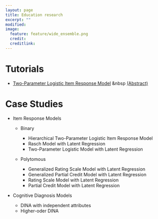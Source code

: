 ```yaml
---
layout: page
title: Education research
excerpt: ""
modified: 
image:
  feature: feature/wide_ensemble.png
  credit: 
  creditlink: 
---
```


# Tutorials
* [Two-Parameter Logistic Item Response Model](case-studies/tutorial_twopl.html) &nbsp [(Abstract)](http://mc-stan.org/documentation/case-studies.html#two-parameter-logistic-item-response-model)

# Case Studies
* Item Response Models
  * Binary 
    * Hierarchical Two-Parameter Logistic Item Response Model
    * Rasch Model with Latent Regression
    * Two-Parameter Logistic Model with Latent Regression

  * Polytomous
    * Generalized Rating Scale Model with Latent Regression
    * Generalized Partial Credit Model with Latent Regression
    * Rating Scale Model with Latent Regression
    * Partial Credit Model with Latent Regression

* Cognitive Diagnosis Models
    * DINA with independent attributes
    * Higher-oder DINA